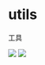 # utils

工具

[![](https://jitci.com/gh/xwls/utils/svg)](https://jitci.com/gh/xwls/utils)
[![](https://jitpack.io/v/xwls/utils.svg)](https://jitpack.io/v/xwls/utils.svg)
